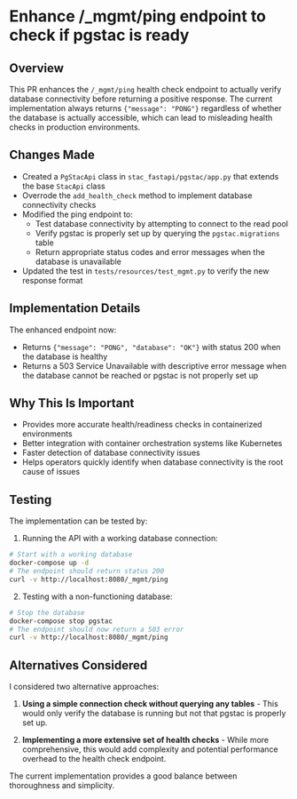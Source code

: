 # Enhance /_mgmt/ping endpoint to check if pgstac is ready

## Overview
This PR enhances the `/_mgmt/ping` health check endpoint to actually verify database connectivity before returning a positive response. The current implementation always returns `{"message": "PONG"}` regardless of whether the database is actually accessible, which can lead to misleading health checks in production environments.

## Changes Made
- Created a `PgStacApi` class in `stac_fastapi/pgstac/app.py` that extends the base `StacApi` class
- Overrode the `add_health_check` method to implement database connectivity checks
- Modified the ping endpoint to:
  - Test database connectivity by attempting to connect to the read pool
  - Verify pgstac is properly set up by querying the `pgstac.migrations` table
  - Return appropriate status codes and error messages when the database is unavailable
- Updated the test in `tests/resources/test_mgmt.py` to verify the new response format

## Implementation Details
The enhanced endpoint now:
- Returns `{"message": "PONG", "database": "OK"}` with status 200 when the database is healthy
- Returns a 503 Service Unavailable with descriptive error message when the database cannot be reached or pgstac is not properly set up

## Why This Is Important
- Provides more accurate health/readiness checks in containerized environments
- Better integration with container orchestration systems like Kubernetes
- Faster detection of database connectivity issues
- Helps operators quickly identify when database connectivity is the root cause of issues

## Testing
The implementation can be tested by:

1. Running the API with a working database connection:
```bash
# Start with a working database
docker-compose up -d
# The endpoint should return status 200
curl -v http://localhost:8080/_mgmt/ping
```

2. Testing with a non-functioning database:
```bash
# Stop the database
docker-compose stop pgstac
# The endpoint should now return a 503 error
curl -v http://localhost:8080/_mgmt/ping
```

## Alternatives Considered
I considered two alternative approaches:

1. **Using a simple connection check without querying any tables** - This would only verify the database is running but not that pgstac is properly set up.

2. **Implementing a more extensive set of health checks** - While more comprehensive, this would add complexity and potential performance overhead to the health check endpoint.

The current implementation provides a good balance between thoroughness and simplicity.
